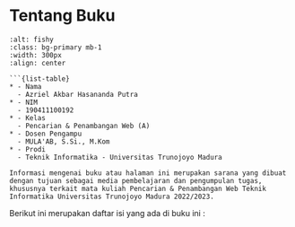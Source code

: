 # **Tentang Buku**


```{image} ../webmining/_static/azriel.jpeg
:alt: fishy
:class: bg-primary mb-1
:width: 300px
:align: center
```
```{note} Biodata Penulis
```{list-table}
* - Nama
  - Azriel Akbar Hasananda Putra
* - NIM
  - 190411100192
* - Kelas
  - Pencarian & Penambangan Web (A)
* - Dosen Pengampu
  - MULA'AB, S.Si., M.Kom
* - Prodi
  - Teknik Informatika - Universitas Trunojoyo Madura
```



```{important} 
Informasi mengenai buku atau halaman ini merupakan sarana yang dibuat dengan tujuan sebagai media pembelajaran dan pengumpulan tugas, khususnya terkait mata kuliah Pencarian & Penambangan Web Teknik Informatika Universitas Trunojoyo Madura 2022/2023. 
```

Berikut ini merupakan daftar isi yang ada di buku ini :
```{tableofcontents}
```
